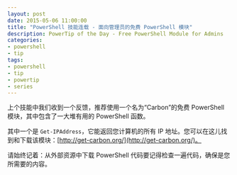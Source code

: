 ```yaml
---
layout: post
date: 2015-05-06 11:00:00
title: "PowerShell 技能连载 - 面向管理员的免费 PowerShell 模块"
description: PowerTip of the Day - Free PowerShell Module for Admins
categories:
- powershell
- tip
tags:
- powershell
- tip
- powertip
- series
---
```

上个技能中我们收到一个反馈，推荐使用一个名为“Carbon”的免费 PowerShell 模块，其中包含了一大堆有用的 PowerShell 函数。

其中一个是 `Get-IPAddress`，它能返回您计算机的所有 IP 地址。您可以在这儿找到和下载该模块：[http://get-carbon.org/](http://get-carbon.org/)。

请始终记着：从外部资源中下载 PowerShell 代码要记得检查一遍代码，确保是您所需要的内容。

<!--本文国际来源：[Free PowerShell Module for Admins](http://community.idera.com/powershell/powertips/b/tips/posts/free-powershell-module-for-admins)-->
